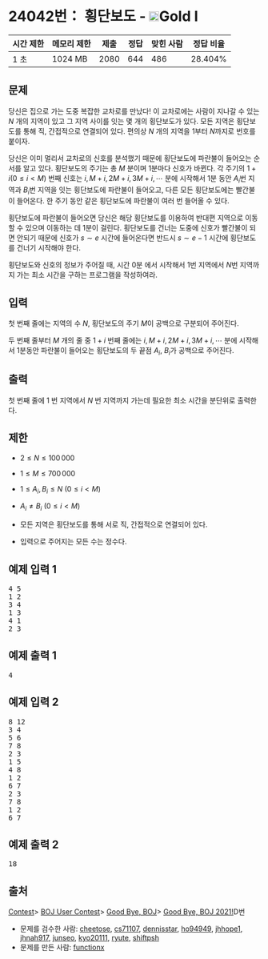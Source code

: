 # 24042번： 횡단보도 - <img src="https://static.solved.ac/tier_small/15.svg" style="height:20px" />Gold I


| 시간 제한 | 메모리 제한 | 제출 | 정답 | 맞힌 사람 | 정답 비율 |
| --- | --- | --- | --- | --- | --- |
| 1 초 | 1024 MB | 2080 | 644 | 486 | 28.404% |


## 문제


당신은 집으로 가는 도중 복잡한 교차로를 만났다! 이 교차로에는 사람이 지나갈 수 있는 $N$ 개의 지역이 있고 그 지역 사이를 잇는 몇 개의 횡단보도가 있다. 모든 지역은 횡단보도를 통해 직, 간접적으로 연결되어 있다. 편의상 $N$ 개의 지역을 $1$부터 $N$까지로 번호를 붙이자.


당신은 이미 멀리서 교차로의 신호를 분석했기 때문에 횡단보도에 파란불이 들어오는 순서를 알고 있다. 횡단보도의 주기는 총 $M$ 분이며 $1$분마다 신호가 바뀐다. 각 주기의 $1+i (0\le i < M)$ 번째 신호는 $i, M+i, 2M+i, 3M+i,\cdots$ 분에 시작해서 $1$분 동안 $A_i$번 지역과 $B_i$번 지역을 잇는 횡단보도에 파란불이 들어오고, 다른 모든 횡단보도에는 빨간불이 들어온다. 한 주기 동안 같은 횡단보도에 파란불이 여러 번 들어올 수 있다.

횡단보도에 파란불이 들어오면 당신은 해당 횡단보도를 이용하여 반대편 지역으로 이동할 수 있으며 이동하는 데 $1$분이 걸린다. 횡단보도를 건너는 도중에 신호가 빨간불이 되면 안되기 때문에 신호가 $s\sim e$ 시간에 들어온다면 반드시 $s\sim e-1$ 시간에 횡단보도를 건너기 시작해야 한다.

횡단보도와 신호의 정보가 주어질 때, 시간 $0$분 에서 시작해서 $1$번 지역에서 $N$번 지역까지 가는 최소 시간을 구하는 프로그램을 작성하여라.




## 입력


첫 번째 줄에는 지역의 수 $N$, 횡단보도의 주기 $M$이 공백으로 구분되어 주어진다.

두 번째 줄부터 $M$ 개의 줄 중 $1+i$ 번째 줄에는 $i, M+i, 2M+i, 3M+i,\cdots$ 분에 시작해서 $1$분동안 파란불이 들어오는 횡단보도의 두 끝점 $A_i$, $B_i$가 공백으로 주어진다.




## 출력


첫 번째 줄에 $1$ 번 지역에서 $N$ 번 지역까지 가는데 필요한 최소 시간을 분단위로 출력한다.




## 제한


- $2\leq N\leq 100\,000$

- $1\leq M\leq 700\,000$

- $1\leq A_i, B_i\leq N$ $(0\le i < M)$

- $A_i\ne B_i$ $(0\le i < M)$

- 모든 지역은 횡단보도를 통해 서로 직, 간접적으로 연결되어 있다.

- 입력으로 주어지는 모든 수는 정수다.





## 예제 입력 1


<pre>4 5
1 2
3 4
1 3
4 1
2 3
</pre>


## 예제 출력 1


<pre>4
</pre>




## 예제 입력 2


<pre>8 12
3 4
5 6
7 8
2 3
1 5
4 8
1 2
6 7
2 3
7 8
1 2
6 7
</pre>


## 예제 출력 2


<pre>18
</pre>






## 출처


[Contest](/category/45)> [BOJ User Contest](/category/984)> [Good Bye, BOJ](/category/469)> [Good Bye, BOJ 2021!](/category/detail/2957)D번
- 문제를 검수한 사람: [cheetose](/user/cheetose), [cs71107](/user/cs71107), [dennisstar](/user/dennisstar), [ho94949](/user/ho94949), [jhhope1](/user/jhhope1), [jhnah917](/user/jhnah917), [junseo](/user/junseo), [kyo20111](/user/kyo20111), [ryute](/user/ryute), [shiftpsh](/user/shiftpsh)
- 문제를 만든 사람: [functionx](/user/functionx)




